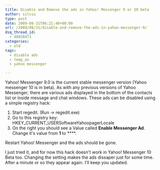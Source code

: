```yaml
---
title: Disable and Remove the ads in Yahoo! Messenger 9 or 10 beta
author: silviu
type: post
date: 2009-08-31T06:21:40+00:00
url: /2009/08/31/disable-and-remove-the-ads-in-yahoo-messenger-9/
dsq_thread_id:
  - 48858471
categories:
  - old
tags:
  - disable ads
  - temp_on
  - yahoo messenger

---
```

Yahoo! Messenger 9.0 is the current stable messenger version (Yahoo messenger 10 is in beta). As with any previous versions of Yahoo Messenger, there are various ads displayed in the bottom of the contacts list or inside message and chat windows. These ads can be disabled using a simple registry hack:

  1. Start regedit. (Run -> regedit.exe)
  2. Go to this registry key: HKEY\_CURRENT\_USERSoftwareYahoopagerLocale
  3. On the right you should see a Value called **Enable Messenger Ad**. Change it's value from **1** to ****.

Restart Yahoo! Messenger and the ads should be gone.

I just tried it, and for now this hack doesn't work in Yahoo! Messenger 10 Beta too. Changing the setting makes the ads dissaper just for some time. After a minute or so they appear again. I'll keep you updated.